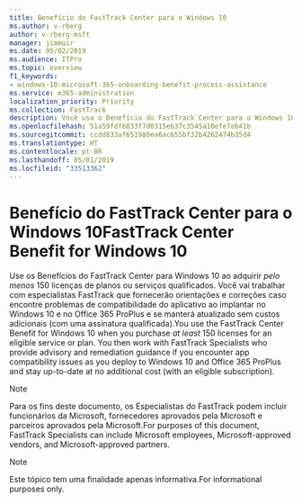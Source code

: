 ```yaml
---
title: Benefício do FastTrack Center para o Windows 10
ms.author: v-rberg
author: v-rberg-msft
manager: jimmuir
ms.date: 05/02/2019
ms.audience: ITPro
ms.topic: overview
f1_keywords:
- windows-10-microsoft-365-onboarding-benefit-process-assistance
ms.service: m365-administration
localization_priority: Priority
ms.collection: FastTrack
description: Você usa o Benefício do FastTrack Center para o Windows 10 quando adquire *pelo menos* 150 licenças para um serviço ou plano.
ms.openlocfilehash: 51a59fdf6833f7d0315eb37c3545a10efe7eb41b
ms.sourcegitcommit: ccdd833af651980ea6ac655bf32b4262474b35d4
ms.translationtype: HT
ms.contentlocale: pt-BR
ms.lasthandoff: 05/01/2019
ms.locfileid: "33513362"
---
```

# <a name="fasttrack-center-benefit-for-windows-10"></a><span data-ttu-id="e958b-103">Benefício do FastTrack Center para o Windows 10</span><span class="sxs-lookup"><span data-stu-id="e958b-103">FastTrack Center Benefit for Windows 10</span></span>

<span data-ttu-id="e958b-p101">Use os Benefícios do FastTrack Center para Windows 10 ao adquirir *pelo menos* 150 licenças de planos ou serviços qualificados. Você vai trabalhar com especialistas FastTrack que fornecerão orientações e correções caso encontre problemas de compatibilidade do aplicativo ao implantar no Windows 10 e no Office 365 ProPlus e se manterá atualizado sem custos adicionais (com uma assinatura qualificada).</span><span class="sxs-lookup"><span data-stu-id="e958b-p101">You use the FastTrack Center Benefit for Windows 10 when you purchase  *at least*  150 licenses for an eligible service or plan. You then work with FastTrack Specialists who provide advisory and remediation guidance if you encounter app compatibility issues as you deploy to Windows 10 and Office 365 ProPlus and stay up-to-date at no additional cost (with an eligible subscription).</span></span> 
  
> [!NOTE]
> <span data-ttu-id="e958b-106">Para os fins deste documento, os Especialistas do FastTrack podem incluir funcionários da Microsoft, fornecedores aprovados pela Microsoft e parceiros aprovados pela Microsoft.</span><span class="sxs-lookup"><span data-stu-id="e958b-106">For purposes of this document, FastTrack Specialists can include Microsoft employees, Microsoft-approved vendors, and Microsoft-approved partners.</span></span> 
    
> [!NOTE]
> <span data-ttu-id="e958b-107">Este tópico tem uma finalidade apenas informativa.</span><span class="sxs-lookup"><span data-stu-id="e958b-107">For informational purposes only.</span></span> 
  

  

 